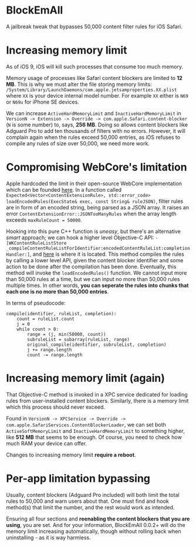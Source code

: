 # BlockEmAll
A jailbreak tweak that bypasses 50,000 content filter rules for iOS Safari.

# Increasing memory limit
As of iOS 9, iOS will kill such processes that consume too much memory.

Memory usage of processes like Safari content blockers are limited to **12 MB**. This is why we must alter the file storing memory limits: `/System/Library/LaunchDaemons/com.apple.jetsamproperties.XX.plist` where `XX` is your device internal model number. For example `XX` either is `N69` or `N69u` for iPhone SE devices.

We can increase `ActiveHardMemoryLimit` and `InactiveHardMemoryLimit` in `VersionN -> Extension -> Override -> com.apple.Safari.content-blocker` (`N` is some number) to, says, **256 MB**. Doing so allows content blockers like Adguard Pro to add ten thousands of filters with no errors. However, it will complain again when the rules exceed 50,000 entries, as iOS refuses to compile any rules of size over 50,000, we need more work.

# Compromising WebCore's limitation
Apple hardcoded the limit in their open-source WebCore implementation which can be founded [here](https://trac.webkit.org/browser/webkit/trunk/Source/WebCore/contentextensions/ContentExtensionParser.cpp). In a function called `Expected<Vector<ContentExtensionRule>, std::error_code> loadEncodedRules(ExecState& exec, const String& ruleJSON)`, filter rules are in form of an encoded string, being parsed as a JSON array. It raises an error `ContentExtensionError::JSONTooManyRules` when the array length exceeds `maxRuleCount = 50000`.

Hooking into this pure C++ function is *uneasy*, but there's an alternative *smart* approach; we can hook a higher level Objective-C API: `-[WKContentRuleListStore _compileContentRuleListForIdentifier:encodedContentRuleList:completionHandler:]`, and [here](https://trac.webkit.org/browser/webkit/trunk/Source/WebKit/UIProcess/API/Cocoa/WKContentRuleListStore.mm) is where it is located. This method compiles the rules by calling a lower level API, given the content blocker identifier and some action to be done after the compilation has been done. Eventually, this method will invoke the `loadEncodedRules()` function. We cannot input more than 50,000 rules at a time, but we can input no more than 50,000 rules multiple times. In other words, **you can seperate the rules into chunks that each one is no more than 50,000 entries**.

In terms of pseudocode:
```
compile(identifier, ruleList, completion):
    count = ruleList.count
    j = 0
    while count > 0:
        range = (j, min(50000, count))
        subruleList = subarray(ruleList, range)
        original_compile(identifier, subruleList, completion)
        j += range.length
        count -= range.length
```

# Increasing memory limit (again)
That Objective-C method is invoked in a XPC service dedicated for loading rules from user-installed content blockers. Similarly, there is a memory limit which this process should never exceed.

Found in `VersionN -> XPCService -> Override -> com.apple.SafariServices.ContentBlockerLoader`, we can set both `ActiveSoftMemoryLimit` and `InactiveHardMemoryLimit` to something higher, like **512 MB** that seems to be enough. Of course, you need to check how much RAM your device can offer.

Changes to increasing memory limit **require a reboot**.

# Per-app limitation bypassing
Usually, content blockers (Adguard Pro included) will both limit the total rules to 50,000 and warn users about that. One must find and hook method(s) that limit the number, and the rest would work as intended.

Ensuring all four sections and **reenabling the content blockers that you are using**, you are set. And for your information, BlockEmAll 0.0.2+ will do the memory limit increasing automatically, though without rolling back when uninstalling - as it is way harmless.
